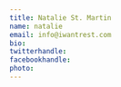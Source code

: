 ```yaml
---
title: Natalie St. Martin
name: natalie
email: info@iwantrest.com
bio: 
twitterhandle: 
facebookhandle: 
photo: 
---
```


